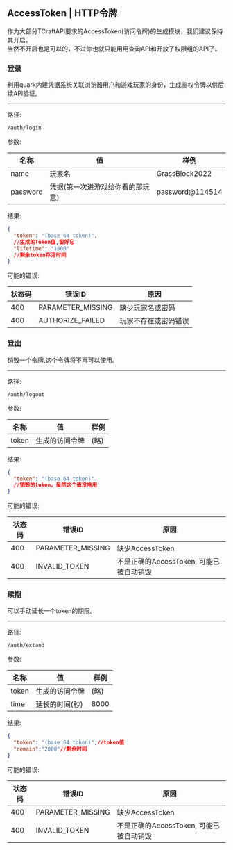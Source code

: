 ## AccessToken | HTTP令牌

作为大部分TCraftAPI要求的AccessToken(访问令牌)的生成模块，我们建议保持其开启。<br/>
当然不开启也是可以的，不过你也就只能用用查询API和开放了权限组的API了。

### 登录

利用quark内建凭据系统关联浏览器用户和游戏玩家的身份，生成鉴权令牌以供后续API验证。

---

路径:

```
/auth/login
```

参数:

| 名称       | 值                 | 样例              |
|----------|-------------------|-----------------|
| name     | 玩家名               | GrassBlock2022  | 
| password | 凭据(第一次进游戏给你看的那玩意) | password@114514 |

结果:

```json
{
  "token": "(base 64 token)",
  //生成的Token值,留好它
  "lifetime": "1800"
  //剩余token存活时间
}
```

可能的错误:

| 状态码 | 错误ID              | 原因         |
|-----|-------------------|------------|
| 400 | PARAMETER_MISSING | 缺少玩家名或密码   |
| 400 | AUTHORIZE_FAILED  | 玩家不存在或密码错误 |

### 登出

销毁一个令牌,这个令牌将不再可以使用。

---

路径:

```
/auth/logout
```

参数:

| 名称    | 值       | 样例  |
|-------|---------|-----|
| token | 生成的访问令牌 | (略) |

结果:

```json
{
  "token": "(base 64 token)"
  //销毁的token，虽然这个值没啥用
}
```

可能的错误:

| 状态码 | 错误ID              | 原因                         |
|-----|-------------------|----------------------------|
| 400 | PARAMETER_MISSING | 缺少AccessToken              |
| 400 | INVALID_TOKEN     | 不是正确的AccessToken, 可能已被自动销毁 |

### 续期

可以手动延长一个token的期限。

---

路径:

```
/auth/extand
```

参数:

| 名称    | 值        | 样例   |
|-------|----------|------|
| token | 生成的访问令牌  | (略)  |
| time  | 延长的时间(秒) | 8000 |

结果:

```json
{
  "token": "(base 64 token)",//token值
  "remain":"2000"//剩余时间
}
```

可能的错误:

| 状态码 | 错误ID              | 原因                         |
|-----|-------------------|----------------------------|
| 400 | PARAMETER_MISSING | 缺少AccessToken              |
| 400 | INVALID_TOKEN     | 不是正确的AccessToken, 可能已被自动销毁 |
